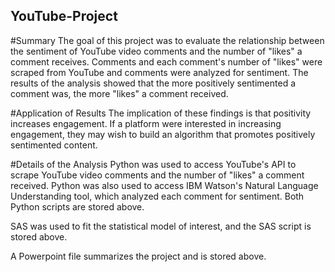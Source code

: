 ## YouTube-Project
#Summary
The goal of this project was to evaluate the relationship between the sentiment of YouTube video comments and the number of "likes" a comment receives. Comments and each comment's number of "likes" were scraped from YouTube and comments were analyzed for sentiment. The results of the analysis showed that the more positively sentimented a comment was, the more "likes" a comment received. 

#Application of Results
The implication of these findings is that positivity increases engagement. If a platform were interested in increasing engagement, they may wish to build an algorithm that promotes positively sentimented content. 

#Details of the Analysis
Python was used to access YouTube's API to scrape YouTube video comments and the number of "likes" a comment received. Python was also used to access IBM Watson's Natural Language Understanding tool, which analyzed each comment for sentiment. Both Python scripts are stored above. 

SAS was used to fit the statistical model of interest, and the SAS script is stored above. 

A Powerpoint file summarizes the project and is stored above.
